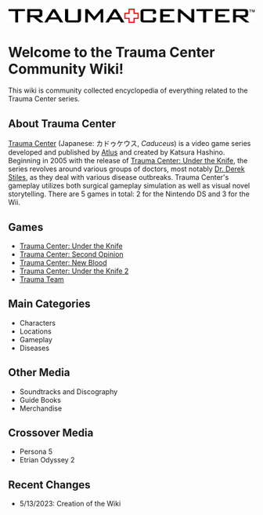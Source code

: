 ![Recurring Western logo for the series.](Trauma_center_logo.png)
# Welcome to the Trauma Center Community Wiki!

This wiki is community collected encyclopedia of everything related to the Trauma Center series.	

## About Trauma Center

[Trauma Center](general/tc.md) (Japanese: カドゥケウス, *Caduceus*) is a video game series developed and published by [Atlus](general/atlus.md) and created by Katsura Hashino. Beginning in 2005 with the release of [Trauma Center: Under the Knife](games/utk/utk.md), the series revolves around various groups of doctors, most notably [Dr. Derek Stiles](games/so/characters/derek.md), as they deal with various disease outbreaks. Trauma Center's gameplay utilizes both surgical gameplay simulation as well as visual novel storytelling. There are 5 games in total: 2 for the Nintendo DS and 3 for the Wii. 

## Games

* [Trauma Center: Under the Knife](games/utk/utk.md)
* [Trauma Center: Second Opinion](games/so/so.md)
* [Trauma Center: New Blood](games/nb/nb.md)
* [Trauma Center: Under the Knife 2](games/utk2/utk2.md)
* [Trauma Team](games/tt/tt.md)

## Main Categories

* Characters
* Locations
* Gameplay
* Diseases

## Other Media

* Soundtracks and Discography
* Guide Books
* Merchandise

## Crossover Media

* Persona 5
* Etrian Odyssey 2

## Recent Changes

* 5/13/2023: Creation of the Wiki